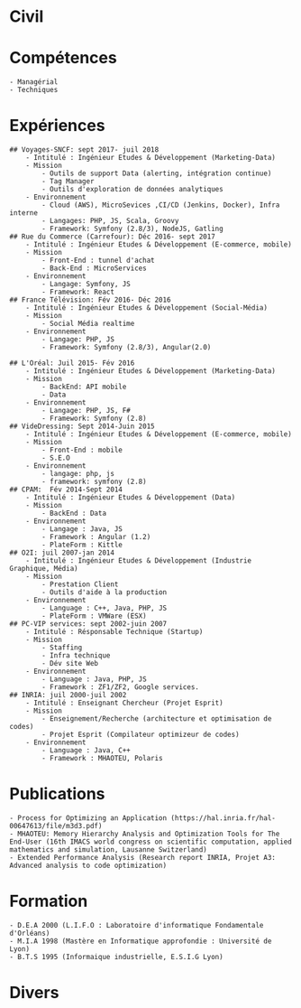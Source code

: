 # Civil
# Compétences 
	- Managérial
	- Techniques
# Expériences
	## Voyages-SNCF: sept 2017- juil 2018
		- Intitulé : Ingénieur Etudes & Développement (Marketing-Data)
		- Mission
			- Outils de support Data (alerting, intégration continue)
			- Tag Manager
			- Outils d'exploration de données analytiques
		- Environnement
			- Cloud (AWS), MicroSevices ,CI/CD (Jenkins, Docker), Infra interne
			- Langages: PHP, JS, Scala, Groovy
			- Framework: Symfony (2.8/3), NodeJS, Gatling
	## Rue du Commerce (Carrefour): Déc 2016- sept 2017
		- Intitulé : Ingénieur Etudes & Développement (E-commerce, mobile)
		- Mission
			- Front-End : tunnel d'achat
			- Back-End : MicroServices 
		- Environnement
			- Langage: Symfony, JS
			- Framework: React
	## France Télévision: Fév 2016- Déc 2016 
		- Intitulé : Ingénieur Etudes & Développement (Social-Média)
		- Mission
			- Social Média realtime
		- Environnement
			- Langage: PHP, JS
			- Framework: Symfony (2.8/3), Angular(2.0)
			
	## L'Oréal: Juil 2015- Fév 2016 
		- Intitulé : Ingénieur Etudes & Développement (Marketing-Data)
		- Mission
			- BackEnd: API mobile
			- Data
		- Environnement
			- Langage: PHP, JS, F#
			- Framework: Symfony (2.8)
	## VideDressing: Sept 2014-Juin 2015 
		- Intitulé : Ingénieur Etudes & Développement (E-commerce, mobile)
		- Mission
			- Front-End : mobile
			- S.E.O
		- Environnement
			- langage: php, js
			- framework: symfony (2.8)
	## CPAM:  Fév 2014-Sept 2014 
		- Intitulé : Ingénieur Etudes & Développement (Data)
		- Mission
			- BackEnd : Data  
		- Environnement
			- Langage : Java, JS
			- Framework : Angular (1.2)
			- PlateForm : Kittle
	## O2I: juil 2007-jan 2014 
		- Intitulé : Ingénieur Etudes & Développement (Industrie Graphique, Média)
		- Mission
			- Prestation Client
			- Outils d'aide à la production
		- Environnement
			- Language : C++, Java, PHP, JS
			- PlateForm : VMWare (ESX)
	## PC-VIP services: sept 2002-juin 2007
		- Intitulé : Résponsable Technique (Startup)
		- Mission
			- Staffing
			- Infra technique
			- Dév site Web
		- Environnement
			- Language : Java, PHP, JS
			- Framework : ZF1/ZF2, Google services.
	## INRIA: juil 2000-juil 2002
		- Intitulé : Enseignant Chercheur (Projet Esprit) 
		- Mission
			- Enseignement/Recherche (architecture et optimisation de codes)
			- Projet Esprit (Compilateur optimizeur de codes)
		- Environnement
			- Language : Java, C++			
			- Framework : MHAOTEU, Polaris 
# Publications
	- Process for Optimizing an Application (https://hal.inria.fr/hal-00647613/file/m3d3.pdf)
	- MHAOTEU: Memory Hierarchy Analysis and Optimization Tools for The End-User (16th IMACS world congress on scientific computation, applied mathematics and simulation, Lausanne Switzerland)
	- Extended Performance Analysis (Research report INRIA, Projet A3: Advanced analysis to code optimization)
# Formation
	- D.E.A 2000 (L.I.F.O : Laboratoire d'informatique Fondamentale d'Orléans)
	- M.I.A 1998 (Mastère en Informatique approfondie : Université de Lyon)
	- B.T.S 1995 (Informaique industrielle, E.S.I.G Lyon)
# Divers

